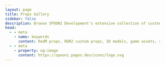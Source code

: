 ```yaml
---
layout: page
title: Props Gallery
sidebar: false
description: Browse SPOONI Development's extensive collection of custom props and 3D models for Red Dead Redemption 2. High-quality assets including furniture, decorations, buildings, and interactive objects for RedM servers.
head:
  - - meta
    - name: keywords
      content: RedM props, RDR2 custom props, 3D models, game assets, custom furniture, RedM objects, MLO props, decorative items, interactive props, SPOONI props database
  - - meta
    - property: og:image
      content: https://spooni.pages.dev/icons/logo.svg
---
```


<PropGallery />